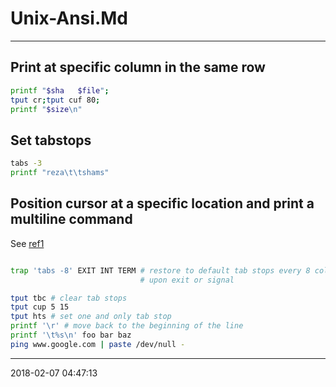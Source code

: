 # Unix-Ansi.Md

----------------------------------------- 
## Print at specific column in the same row

```bash
printf "$sha   $file";
tput cr;tput cuf 80;
printf "$size\n"
```
## Set tabstops

```bash
tabs -3
printf "reza\t\tshams"
```

## Position cursor at a specific location and print a multiline command
See [ref1][ref1]

```bash

trap 'tabs -8' EXIT INT TERM # restore to default tab stops every 8 columns
                             # upon exit or signal

tput tbc # clear tab stops
tput cup 5 15
tput hts # set one and only tab stop
printf '\r' # move back to the beginning of the line
printf '\t%s\n' foo bar baz
ping www.google.com | paste /dev/null -

```
-----------------------------------------

[ref1]: https://unix.stackexchange.com/questions/405244/is-multi-line-alignment-possible-with-tput/405410

2018-02-07 04:47:13
